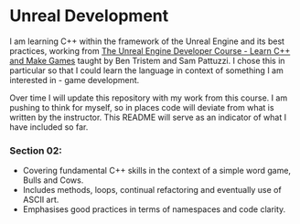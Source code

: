 # Unreal Development
I am learning C++ within the framework of the Unreal Engine and its best practices, working from [The Unreal Engine Developer
Course - Learn C++ and Make Games](https://www.udemy.com/unrealcourse/learn/v4/overview) taught by Ben Tristem and Sam Pattuzzi. I chose this in particular so that I could learn the language in context of something I am interested in - game development.

Over time I will update this repository with my work from this course. I am pushing to think for myself, so in places code will deviate
from what is written by the instructor. This README will serve as an indicator of what I have included so far.

### Section 02:
+ Covering fundamental C++ skills in the context of a simple word game, Bulls and Cows. 
+ Includes methods, loops, continual refactoring and eventually use of ASCII art.
+ Emphasises good practices in terms of namespaces and code clarity.
